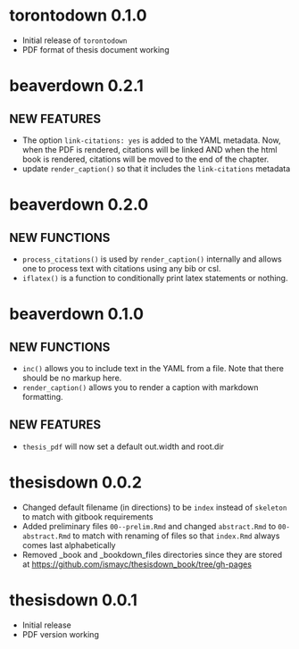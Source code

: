 # torontodown 0.1.0

 - Initial release of `torontodown`
 - PDF format of thesis document working

# beaverdown 0.2.1

## NEW FEATURES

 - The option `link-citations: yes` is added to the YAML metadata. Now, when the
   PDF is rendered, citations will be linked AND when the html book is rendered, 
   citations will be moved to the end of the chapter.
 - update `render_caption()` so that it includes the `link-citations` metadata

# beaverdown 0.2.0

## NEW FUNCTIONS

 - `process_citations()` is used by `render_caption()` internally and allows one
 to process text with citations using any bib or csl.
 - `iflatex()` is a function to conditionally print latex statements or nothing.

# beaverdown 0.1.0

## NEW FUNCTIONS

 - `inc()` allows you to include text in the YAML from a file. Note that there
 should be no markup here.
 - `render_caption()` allows you to render a caption with markdown formatting.

## NEW FEATURES

 - `thesis_pdf` will now set a default out.width and root.dir

# thesisdown 0.0.2

- Changed default filename (in directions) to be `index` instead of `skeleton` to match with gitbook requirements
- Added preliminary files `00--prelim.Rmd` and changed `abstract.Rmd` to `00-abstract.Rmd` to match
with renaming of files so that `index.Rmd` always comes last alphabetically
- Removed _book and _bookdown_files directories since they are stored at <https://github.com/ismayc/thesisdown_book/tree/gh-pages>

# thesisdown 0.0.1

- Initial release
- PDF version working
